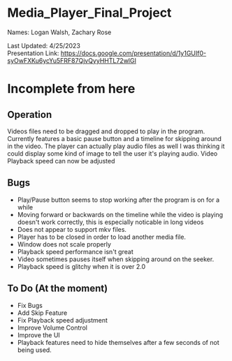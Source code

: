 # Media_Player_Final_Project
Names: Logan Walsh, Zachary Rose

Last Updated: 4/25/2023  
Presentation Link: https://docs.google.com/presentation/d/1y1GUIf0-syOwFXKu6ycYu5FRF87QjvQyyHHTL72wlGI

# Incomplete from here
## Operation
Videos files need to be dragged and dropped to play in the program. Currently features a basic pause button
and a timeline for skipping around in the video. The player can actually play audio files as well I was thinking
it could display some kind of image to tell the user it's playing audio. Video Playback speed can now be adjusted

## Bugs
* Play/Pause button seems to stop working after the program is on for a while
* Moving forward or backwards on the timeline while the video is playing doesn't work correctly, this is especially noticable in long videos
* Does not appear to support mkv files. 
* Player has to be closed in order to load another media file. 
* Window does not scale properly
* Playback speed performance isn't great
* Video sometimes pauses itself when skipping around on the seeker.
* Playback speed is glitchy when it is over 2.0

## To Do (At the moment)
* Fix Bugs
* Add Skip Feature
* Fix Playback speed adjustment
* Improve Volume Control
* Improve the UI
* Playback features need to hide themselves after a few seconds of not being used. 
